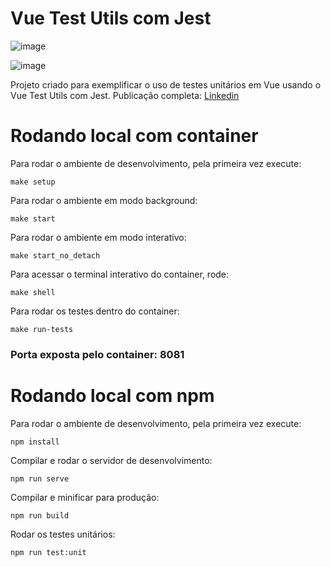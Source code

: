 # Vue Test Utils com Jest

![image](https://user-images.githubusercontent.com/54965084/132354531-5a608f33-1a19-4456-a382-e2dd49c9597e.png)

![image](https://user-images.githubusercontent.com/54965084/132354614-30f25f3a-201a-4df2-859f-334754db3e39.png)

Projeto criado para exemplificar o uso de testes unitários em Vue usando o Vue Test Utils com Jest. Publicação completa: [Linkedin](https://www.linkedin.com/feed/update/urn:li:activity:6834474964222038016/ 'https://www.linkedin.com/feed/update/urn:li:activity:6834474964222038016/')

#

# Rodando local com container

Para rodar o ambiente de desenvolvimento, pela primeira vez execute:

```
make setup
```

Para rodar o ambiente em modo background:

```
make start
```

Para rodar o ambiente em modo interativo:

```
make start_no_detach
```

Para acessar o terminal interativo do container, rode:

```
make shell
```

Para rodar os testes dentro do container:

```
make run-tests
```

### Porta exposta pelo container: 8081

#

# Rodando local com npm

Para rodar o ambiente de desenvolvimento, pela primeira vez execute:

```
npm install
```

Compilar e rodar o servidor de desenvolvimento:

```
npm run serve
```

Compilar e minificar para produção:

```
npm run build
```

Rodar os testes unitários:

```
npm run test:unit
```
